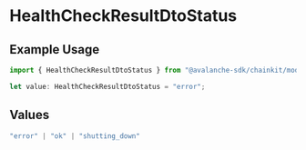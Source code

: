 # HealthCheckResultDtoStatus

## Example Usage

```typescript
import { HealthCheckResultDtoStatus } from "@avalanche-sdk/chainkit/models/components";

let value: HealthCheckResultDtoStatus = "error";
```

## Values

```typescript
"error" | "ok" | "shutting_down"
```